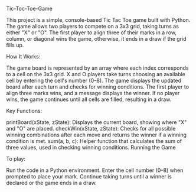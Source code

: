 Tic-Toc-Toe-Game

This project is a simple, console-based Tic Tac Toe game built with Python. The game allows two players to compete on a 3x3 grid, taking turns as either "X" or "O". The first player to align three of their marks in a row, column, or diagonal wins the game, otherwise, it ends in a draw if the grid fills up.

 How It Works:
 
The game board is represented by an array where each index corresponds to a cell on the 3x3 grid.
X and O players take turns choosing an available cell by entering the cell's number (0–8).
The game displays the updated board after each turn and checks for winning conditions.
The first player to align three marks wins, and a message displays the winner. If no player wins, the game continues until all cells are filled, resulting in a draw.

Key Functions:
 
printBoard(xState, zState): Displays the current board, showing where "X" and "O" are placed.
checkWin(xState, zState): Checks for all possible winning combinations after each move and returns the winner if a winning condition is met.
sum(a, b, c): Helper function that calculates the sum of three values, used in checking winning conditions.
Running the Game

To play:
 
Run the code in a Python environment.
Enter the cell number (0–8) when prompted to place your mark.
Continue taking turns until a winner is declared or the game ends in a draw.
